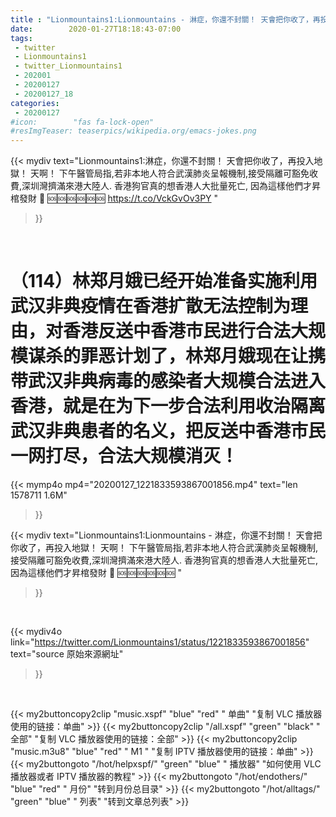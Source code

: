 ```yaml
---
title : "Lionmountains1:Lionmountains - 淋症，你還不封關！ 天會把你收了，再投入地獄！ 天啊！ 下午醫管局指,若非本地人符合武漢肺炎呈報機制,接受隔離可豁免收費,深圳灣擠滿來港大陸人.   香港狗官真的想香港人大批量死亡, 因為這樣他們才昇棺發財 👹  🆘🆘🆘🆘🆘🆘 "
date:        2020-01-27T18:18:43-07:00
tags:
 - twitter
 - Lionmountains1
 - twitter_Lionmountains1
 - 202001
 - 20200127
 - 20200127_18
categories:
 - 20200127
#icon:        "fas fa-lock-open"
#resImgTeaser: teaserpics/wikipedia.org/emacs-jokes.png
---
```


{{< mydiv text="Lionmountains1:淋症，你還不封關！ 天會把你收了，再投入地獄！ 天啊！ 下午醫管局指,若非本地人符合武漢肺炎呈報機制,接受隔離可豁免收費,深圳灣擠滿來港大陸人.   香港狗官真的想香港人大批量死亡, 因為這樣他們才昇棺發財 👹  🆘🆘🆘🆘🆘🆘 https://t.co/VckGvOv3PY "
>}}
<br>
<h1>
（114）林郑月娥已经开始准备实施利用武汉非典疫情在香港扩散无法控制为理由，对香港反送中香港市民进行合法大规模谋杀的罪恶计划了，林郑月娥现在让携带武汉非典病毒的感染者大规模合法进入香港，就是在为下一步合法利用收治隔离武汉非典患者的名义，把反送中香港市民一网打尽，合法大规模消灭！
</h1>


{{< mymp4o mp4="20200127_1221833593867001856.mp4"
text="len 1578711    1.6M"
>}}


{{< mydiv text="Lionmountains1:Lionmountains - 淋症，你還不封關！ 天會把你收了，再投入地獄！ 天啊！ 下午醫管局指,若非本地人符合武漢肺炎呈報機制,接受隔離可豁免收費,深圳灣擠滿來港大陸人.   香港狗官真的想香港人大批量死亡, 因為這樣他們才昇棺發財 👹  🆘🆘🆘🆘🆘🆘 "
>}}
<br>

{{< mydiv4o link="https://twitter.com/Lionmountains1/status/1221833593867001856"
text="source 原始來源網址"
>}}


<br>

{{< my2buttoncopy2clip "music.xspf"        "blue"   "red"    " 单曲"  "复制 VLC 播放器使用的链接：单曲" >}} {{< my2buttoncopy2clip "/all.xspf"         "green"  "black"  " 全部"  "复制 VLC 播放器使用的链接：全部" >}} {{< my2buttoncopy2clip "music.m3u8"        "blue"   "red"    " M1 "    "复制 IPTV 播放器使用的链接：单曲" >}} {{< my2buttongoto      "/hot/helpxspf/"    "green"  "blue"   " 播放器" "如何使用 VLC 播放器或者 IPTV 播放器的教程" >}} {{< my2buttongoto      "/hot/endothers/"   "blue"   "red"    " 月份"   "转到月份总目录" >}} {{< my2buttongoto      "/hot/alltags/"     "green"  "blue"   " 列表"   "转到文章总列表" >}} 
